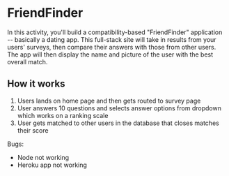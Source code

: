 # FriendFinder
In this activity, you'll build a compatibility-based "FriendFinder" application -- basically a dating app. This full-stack site will take in results from your users' surveys, then compare their answers with those from other users. The app will then display the name and picture of the user with the best overall match.

## How it works ##
  1. Users lands on home page and then gets routed to survey page 
  2. User answers 10 questions and selects answer options from dropdown which works on a ranking scale
  3. User gets matched to other users in the database that closes matches their score
  
Bugs:
- Node not working
- Heroku app not working


  
  
